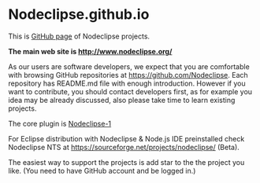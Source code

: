 # Nodeclipse.github.io

This is [GitHub page](http://nodeclipse.github.io/) of Nodeclipse projects.

<b>The main web site is http://www.nodeclipse.org/</b>

As our users are software developers, we expect that you are comfortable
with browsing GitHub repositories at https://github.com/Nodeclipse.
Each repository has README.md file with enough introduction.
However if you want to contribute, you should contact developers first,
as for example you idea may be already discussed, also please take time to learn existing projects.

The core plugin is [Nodeclipse-1](https://github.com/Nodeclipse/nodeclipse-1)

For Eclipse distribution with Nodeclipse & Node.js IDE preinstalled check
Nodeclipse NTS at https://sourceforge.net/projects/nodeclipse/ (Beta).

The easiest way to support the projects is add star to the the project you like. 
(You need to have GitHub account and be logged in.)


